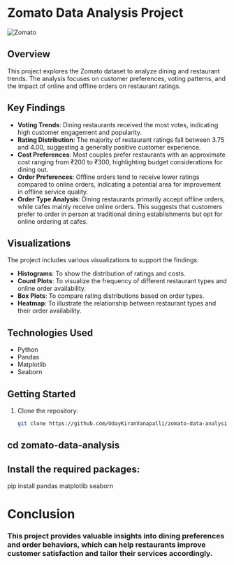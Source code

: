 # Zomato Data Analysis Project
![Zomato](https://github.com/user-attachments/assets/644840ae-abbf-4a90-874c-5324129f804a)

## Overview
This project explores the Zomato dataset to analyze dining and restaurant trends. The analysis focuses on customer preferences, voting patterns, and the impact of online and offline orders on restaurant ratings.

## Key Findings
- **Voting Trends**: Dining restaurants received the most votes, indicating high customer engagement and popularity.
- **Rating Distribution**: The majority of restaurant ratings fall between 3.75 and 4.00, suggesting a generally positive customer experience.
- **Cost Preferences**: Most couples prefer restaurants with an approximate cost ranging from ₹200 to ₹300, highlighting budget considerations for dining out.
- **Order Preferences**: Offline orders tend to receive lower ratings compared to online orders, indicating a potential area for improvement in offline service quality.
- **Order Type Analysis**: Dining restaurants primarily accept offline orders, while cafes mainly receive online orders. This suggests that customers prefer to order in person at traditional dining establishments but opt for online ordering at cafes.

## Visualizations
The project includes various visualizations to support the findings:
- **Histograms**: To show the distribution of ratings and costs.
- **Count Plots**: To visualize the frequency of different restaurant types and online order availability.
- **Box Plots**: To compare rating distributions based on order types.
- **Heatmap**: To illustrate the relationship between restaurant types and their order availability.

## Technologies Used
- Python
- Pandas
- Matplotlib
- Seaborn

## Getting Started
1. Clone the repository:
   ```bash
   git clone https://github.com/UdayKiranVanapalli/zomato-data-analysis.git
## cd zomato-data-analysis
## Install the required packages:
pip install pandas matplotlib seaborn


# Conclusion
### This project provides valuable insights into dining preferences and order behaviors, which can help restaurants improve customer satisfaction and tailor their services accordingly.
